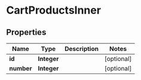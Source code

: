 

# CartProductsInner


## Properties

| Name | Type | Description | Notes |
|------------ | ------------- | ------------- | -------------|
|**id** | **Integer** |  |  [optional] |
|**number** | **Integer** |  |  [optional] |



